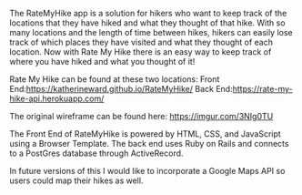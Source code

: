 

  The RateMyHike app is a solution for hikers who want to keep track of the
  locations that they have hiked and what they thought of that hike. With so
  many locations and the length of time between hikes, hikers can easily lose
  track of which places they have visited and what they thought of each location.
  Now with Rate My Hike there is an easy way to keep track of where you have
  hiked and what you thought of it!

  Rate My Hike can be found at these two locations:
  Front End:https://katherineward.github.io/RateMyHike/
  Back End:https://rate-my-hike-api.herokuapp.com/

  The original wireframe can be found here: https://imgur.com/3NIg0TU

  The Front End of RateMyHike is powered by HTML, CSS, and JavaScript using a
  Browser Template. The back end uses Ruby on Rails and connects to a PostGres
  database through ActiveRecord.

  In future versions of this I would like to incorporate a Google Maps API so
  users could map their hikes as well.
